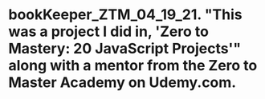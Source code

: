 # bookKeeper_ZTM_04_19_21. "This was a project I did in, 'Zero to Mastery: 20 JavaScript Projects'" along with a mentor from the Zero to Master Academy on Udemy.com.  
